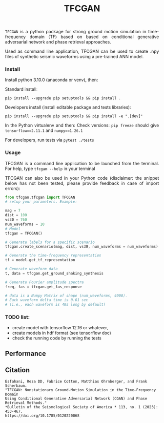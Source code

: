 <div align=justify>

<div align=center>

TFCGAN
========================


<br>

</div>

`TFCGAN` is a python package for strong ground motion simulation in time-frequency domain (TF) based on based on conditional generative adversarial network and phase retrieval approaches. 


Used as command line application, TFCGAN can be used to create .npy files
of synthetic seismic waveforms using a pre-trained ANN model.


### Install

Install python 3.10.0 (anaconda or venv), then:

Standard install:
```commandline
pip install --upgrade pip setuptools && pip install .
```

Developers install (install editable package and tests libraries):
```commandline
pip install --upgrade pip setuptools && pip install -e ".[dev]"
```

In the Python virtualenv and then:
Check versions: `pip freeze` should give `tensorflow==2.11.1` and `numpy==1.26.1`

For developers, run tests via `pytest ./tests`


### Usage

TFCGAN is a command line application to be launched from the terminal. For help, 
type `tfcgan --help` in your terminal

TFCGAN can also be used in your Python code 
(disclaimer: the snippet below has not been 
tested, please provide feedback in case of import errors):

```python
from tfcgan.tfcgan import TFCGAN
# setup your parameters. Example:

mag = 7
dist = 100
vs30 = 760
num_waveforms = 10
# Model
tfcgan = TFCGAN()

# Generate labels for a specific scenario
tfcgan.create_scenario(mag, dist, vs30, num_waveforms = num_waveforms)

# Generate the time-frequency representation
tf = model.get_tf_representation

# Generate waveform data
t, data = tfcgan.get_ground_shaking_synthesis

# Generate Fourier amplitude spectra
freq, fas = tfcgan.get_fas_response

# data is a Numpy Matrix of shape (num_waveforms, 4000). 
# Each waveform delta time is 0.01 sec 
# (i.e., each waveform is 40s long by default)
```


### TODO list:
- create model with tensorflow 12.16 or whatever,
- create models in hdf format (see tensorflow doc)
- check the running code by running the tests

<!-- 
## Model

## Data 

update require

-->

Performance
-----------


Citation
----------

</div>

    Esfahani, Reza DD, Fabrice Cotton, Matthias Ohrnberger, and Frank Scherbaum. 
    "TFCGAN: Nonstationary Ground‐Motion Simulation in the Time–Frequency Domain 
    Using Conditional Generative Adversarial Network (CGAN) and Phase Retrieval Methods." 
    *Bulletin of the Seismological Society of America * 113, no. 1 (2023): 453-467. 
    https://doi.org/10.1785/0120220068



